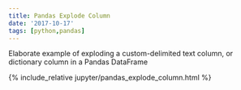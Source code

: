```yaml
---
title: Pandas Explode Column
date: '2017-10-17'
tags: [python,pandas]
---
```


Elaborate example of exploding a custom-delimited text column, or dictionary column in a Pandas DataFrame

<!-- excerpt separator -->

{% include_relative jupyter/pandas_explode_column.html %}
